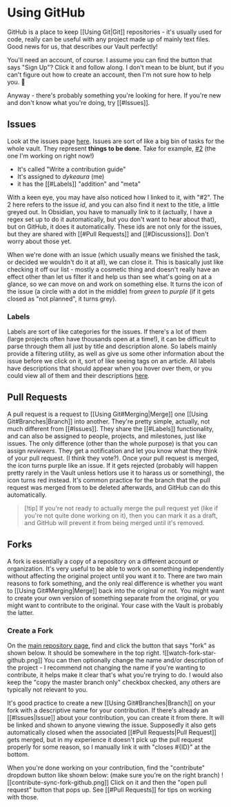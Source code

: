 # Using GitHub
GitHub is a place to keep [[Using Git|Git]] repositories - it's usually used for code, really can be useful with any project made up of mainly text files. Good news for us, that describes our Vault perfectly!

You'll need an account, of course. I assume you can find the button that says "Sign Up"? Click it and follow along. I don't mean to be blunt, but if you can't figure out how to create an account, then I'm not sure how to help you. 🤷

Anyway - there's probably something you're looking for here. If you're new and don't know what you're doing, try [[#Issues]].

## Issues
Look at the issues page [here](https://github.com/gaylor-wiki/gaylor-vault/issues).
Issues are sort of like a big bin of tasks for the whole vault. They represent **things to be done.** Take for example, [#2](https://github.com/gaylor-wiki/gaylor-vault/issues/2) (the one I'm working on right now!) 
- It's called "Write a contribution guide" 
- It's assigned to *dykeaura* (me)
- it has the [[#Labels]] "addition" and "meta"

With a keen eye, you may have also noticed how I linked to it, with "#2". The 2 here refers to the issue *id*, and you can also find it next to the title, a little greyed out. In Obsidian, you have to manually link to it (actually, I have a regex set up to do it automatically, but you don't want to hear about that), but on GitHub, it does it automatically. These ids are not only for the issues, but they are shared with [[#Pull Requests]] and [[#Discussions]]. Don't worry about those yet.

When we're done with an issue (which usually means we finished the task, or decided we wouldn't do it at all), we can close it. This is basically just like checking it off our list - mostly a cosmetic thing and doesn't really have an effect other than let us filter it and help us than see what's going on at a glance, so we can move on and work on something else. It turns the icon of the issue (a circle with a dot in the middle) from *green* to *purple* (if it gets closed as "not planned", it turns grey).

### Labels
Labels are sort of like categories for the issues. If there's a lot of them (large projects often have thousands open at a time!), it can be difficult to parse through them all just by title and description alone. So labels mainly provide a filtering utility, as well as give us some other information about the issue before we click on it, sort of like seeing tags on an article. All labels have descriptions that should appear when you hover over them, or you could view all of them and their descriptions [here](https://github.com/gaylor-wiki/gaylor-vault/labels).

## Pull Requests
A pull request is a request to [[Using Git#Merging|Merge]] one [[Using Git#Branches|Branch]] into another. They're pretty simple, actually, not much different from [[#Issues]]. They share the [[#Labels]] functionality, and can also be assigned to people, projects, and milestones, just like issues. The only difference (other than the whole purpose) is that you can assign *reviewers*. They get a notification and let you know what they think of your pull request. (I think they vote?). Once your pull request is merged, the icon turns purple like an issue. If it gets rejected (probably will happen pretty rarely in the Vault unless hetlors use it to harass us or something), the icon turns red instead. It's common practice for the branch that the pull request was merged from to be deleted afterwards, and GitHub can do this automatically.
>[!tip] If you're not ready to actually merge the pull request yet (like if you're not quite done working on it), then you can mark it as a draft, and GitHub will prevent it from being merged until it's removed.

## Forks
A fork is essentially a copy of a repository on a different account or organization. It's very useful to be able to work on something independently without affecting the original project until you want it to. There are two main reasons to fork something, and the only real difference is whether you want to [[Using Git#Merging|Merge]] back into the original or not. You might want to create your own version of something separate from the original, or you might want to contribute to the original. Your case with the Vault is probably the latter.
### Create a Fork
On the [main repository page,](https://github.com/gaylor-wiki/gaylor-vault)  find and click the button that says "fork" as shown below. It should be somewhere in the top right.
![[watch-fork-star-github.png]]
You can then optionally change the name and/or description of the project - I recommend not changing the name if you're wanting to contribute, it helps make it clear that's what you're trying to do. I would also keep the "copy the master branch only" checkbox checked, any others are typically not relevant to you. 

It's good practice to create a new [[Using Git#Branches|Branch]] on your fork with a descriptive name for your contribution. If there's already an [[#Issues|Issue]] about your contribution, you can create it from there. It will be linked and shown to anyone viewing the issue. Supposedly it also gets automatically closed when the associated [[#Pull Requests|Pull Request]] gets merged, but in my experience it doesn't pick up the pull request properly for some reason, so I manually link it with "closes #{ID}" at the bottom.

When you're done working on your contribution, find the "contribute" dropdown button like shown below: (make sure you're on the right branch)
![[contribute-sync-fork-github.png]]
Click on it and then the "open pull request" button that pops up. See [[#Pull Requests]] for tips on working with those.